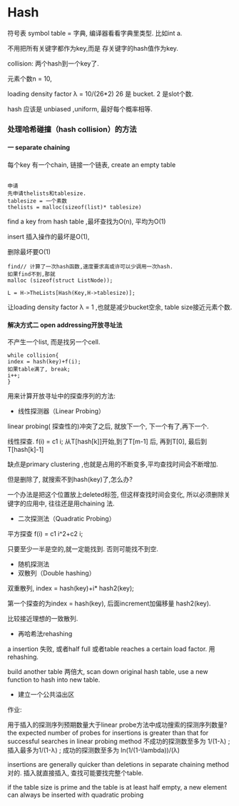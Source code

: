 # Hash

符号表 symbol table = 字典, 编译器看看字典里类型. 比如int a.

不用把所有关键字都作为key,而是 存关键字的hash值作为key.

collision:  两个hash到一个key了.

元素个数n = 10, 

loading density factor λ = 10/(26*2)   26 是 bucket.  2 是slot个数.

hash 应该是 unbiased ,uniform, 最好每个概率相等. 

### 处理哈希碰撞（hash collision）的方法

#### 一 separate chaining 

每个key 有一个chain, 链接一个链表, create an empty table

```

申请
先申请thelists和tablesize.
tablesize = 一个素数
thelists = malloc(sizeof(list)* tablesize)
```

find a key from hash table ,最坏查找为O(n), 平均为O(1)

insert  插入操作的最坏是O(1),

删除最坏要O(1)

```
find// 计算了一次hash函数,速度要求高或许可以少调用一次hash.
如果find不到,那就
malloc (sizeof(struct ListNode));

L = H->TheLists[Hash(Key,H->tablesize)];
```

让loading density factor λ  = 1 ,也就是减少bucket空余, table size接近元素个数.



#### 解决方式二 open addressing开放寻址法

不产生一个list, 而是找另一个cell.  

```
while collision{
index = hash(key)+f(i);
如果table满了, break;
i++;
}

```

用来计算开放寻址中的探查序列的方法: 

- 线性探测器（Linear Probing）

linear probing( 探查性的)冲突了之后, 就放下一个, 下一个有了,再下一个.

线性探查. f(i) = c1 i; 从T[hash[k]]开始,到了T[m-1] 后, 再到T[0], 最后到T[hash[k]-1]

缺点是primary clustering ,也就是占用的不断变多,平均查找时间会不断增加.

但是删除了, 就搜索不到hash(key)了,怎么办?

一个办法是把这个位置放上deleted标签, 但这样查找时间会变化, 所以必须删除关键字的应用中, 往往还是用chaining 法.

- 二次探测法（Quadratic Probing）

平方探查 f(i) = c1 i^2+c2 i;

只要至少一半是空的,就一定能找到. 否则可能找不到空.

- 随机探测法
- 双散列（Double hashing）

双重散列, index = hash(key)+i* hash2(key);

第一个探查的为index = hash(key), 后面increment加偏移量 hash2(key).

比较接近理想的一致散列.

- 再哈希法rehashing

a insertion 失败, 或者half full 或者table reaches a certain load factor. 
 用rehashing. 

build another table 两倍大, scan down original hash table, use a new function to hash into new table.





- 建立一个公共溢出区



作业:

用于插入的探测序列预期数量大于linear probe方法中成功搜索的探测序列数量?the expected number of probes for insertions is greater than that for successful searches in linear probing method   不成功的探测数至多为 1/(1-λ) ;  插入最多为1/(1-λ) ;  成功的探测数至多为 ln(1/(1-\lambda))/(λ)



insertions are generally quicker than deletions in separate chaining method 对的. 插入就直接插入, 查找可能要找完整个table.

if the table size is prime and the table is at least half empty, a new element can always be inserted with quadratic probing

